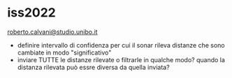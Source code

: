 # iss2022
roberto.calvani@studio.unibo.it
  - definire intervallo di confidenza per cui il sonar rileva distanze che sono cambiate in modo "significativo"
  - inviare TUTTE le distanze rilevate o filtrarle in qualche modo? quando la distanza rilevata può essre diversa da quella inviata? 
